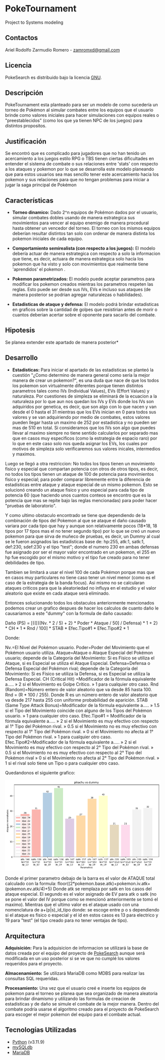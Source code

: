 # PokeTournament
Project to Systems modeling

## Contactos

Ariel Rodolfo Zarmudio Romero - zamromxd@gmail.com

## Licencia

PokeSearch es distribuido bajo la licencia [GNU](https://es.wikipedia.org/wiki/GNU_General_Public_License).

## Descripción

PokeTournament esta planteado para ser un modelo de como sucedería un torneo de Pokémon al simular combates entre los equipos que el usuario brinde como valores iniciales para hacer simulaciones con equipos reales o "preestablecidos" (como los que ya tienen NPC de los juegos) para distintos propositos.

## Justificación

Se encontró que es complicado para jugadores que no han tenido un acercamiento a los juegos estilo RPG o TBS tienen ciertas dificultades en entender el sistema de combate o sus relaciones entre 'stats' con respecto a los ataques y pokemon por lo que se desarrolla este modelo planeando que para estos usuarios sea mas sencillo tener este acercamiento hacia los pokemon y sus relaciones para que no tengan problemas para iniciar a jugar la saga principal de Pokémon

## Características

- **Torneo dinamico:** Dado 2^n equipos de Pokémon dados por el usuario, simular combates dobles usando de manera estrategica sus movimientos para vencer al equipo enemigo de manera procedural hasta obtener un vencedor del torneo. El torneo con los mismos equipos deberían resultar distintos tan solo con ordenar de manera distinta los pokemon iniciales de cada equipo.

- **Comportamiento semirealista (con respecto a los juegos):** El modelo debería actuar de manera estrategica con respecto a solo la informacion que tiene, es decir, actuara de manera estrategica solo hacía los pokemon que ha visto y solo con movimientos que realmente tiene 'aprendidos' el pokemon .

- **Pokemon parametrizados:** El modelo puede aceptar parametros para modificar los pokemon creados mientras los parametros respeten las reglas. Esto puede ser desde sus IVs, EVs e incluso sus ataques (de manera posterior se podrian agregar naturalezas o habilidades).

- **Estadisticas de ataque y defensa:** El modelo podrá brindar estadisticas en graficos sobre la cantidad de golpes que resistirian antes de morir o cuantos deberian acertar sobre el oponente para sacarlo del combate. 

## Hipotesis

Se planea extender este apartado de manera posterior\*

## Desarrollo

- **Estadisticas:** 
Para iniciar el apartado de las estadisticas se planteó la cuestión "¿Como determino de manera general como sería la mejor manera de crear un pokemon?", es una duda que nace de que los todos los pokemon son virtualmente diferentes porque tienen distintos parametros tales como IVs (Individual Values), EVs (Effort Values) y naturaleza. Por cuestiones de simpleza se eliminará de la ecuacion a la naturaleza por lo que aun nos quedan los IVs y EVs donde los IVs son adquiridos por genetica, es decir, que son algo con lo que nacen y van desde el 0 hasta el 31 mientras que los EVs inician en 0 para todos sus valores y se van adquiriendo por medio de combates, estos valores pueden llegar hasta un maximo de 252 por estadistica y no pueden ser mas de 510 en total. Si consideramos que los IVs son algo que puedes llevar al maximo siempre no tiene sentido calcularlos por separado mas que en casos muy especificos (como la estrategia de espacio raro) por lo que en este caso solo nos queda asignar los EVs, los cuales por motivos de simpleza solo verificaremos sus valores inicales, intermedios y maximos.

Luego se llegó a otra restriccion: No todos los tipos tienen un movimiento fisico y especial que compartan potencia con otros de otros tipos, es decir, no todos los tipos tienen un ataque de 100 de potencia para movimientos fisico y especial; para poder comparar libremente entre la diferencia de estadisticas entre ataque y ataque especial de un mismo pokemon. Esto se solucionó creando un ataque fisico y uno especial para cada tipo de potencia 60 (que haciendo unos cuantos conteos se encontro que es la potencia que mas se repite bajo las reglas mencionadas) para poder hacer "pruebas de laboratorio".

Y como ultimo obstaculo encontrado se tiene que dependiendo de la combinación de tipos del Pokemon al que se ataque el daño causado variara por cada tipo que hay y aunque son relativamente pocos (18*18, 18 tipos por 17 tipos mas el no tener segundo tipo) por lo que se creó un nuevo pokemon para que sirva de muñeco de pruebas, es decir, un Dummy al cual se le fueron asignados las estadisticas base de: hp:255, atk:1, satk:1, def:230, sdef:230 y el tipo "test"; donde el numero 230 en ambas defensas fue asignado por ser el mayor valor encontrado en un pokemon, el 255 en hp fue escogido por el mismo motivo y el tipo fue creado para no tener debilidades de tipo.

Tambien se limitará a usar el nivel 100 de cada Pokémon porque mas que en casos muy particulares no tiene caso tener un nivel menor (como es el caso de la estrategia de la banda focus). Asi mismo no se calcularan ataques criticos para que la aleatoriedad no influya en el estudio y el valor aleatorio que existe en cada ataque será eliminado.


Entonces solucionando todos los obstaculos anteriormente mencionados podemos crear un grafico despues de hacer los calculos de cuanto daño le causariamos a este "dummy" con la formula de daño causado:

Daño (PS) = [{([{(Nv. * 2 / 5) + 2} * Poder * Ataque / 50] / Defensa) * 1 + 2} * CH * 1 * Rnd / 100] * STAB * Efec.Tipo#1 * Efec.Tipo#2 * 1

Donde:

Nv.=El Nivel del Pokémon usuario.
Poder=Poder del Movimiento que el Pokémon usuario utiliza.
Ataque=Ataque o Ataque Especial del Pokémon usuario; depende de la Categoría del Movimiento: Si es Físico se utiliza el Ataque, si es Especial se utiliza el Ataque Especial.
Defensa=Defensa o Defensa Especial del Pokémon rival; depende de la Categoría del Movimiento: Si es Físico se utiliza la Defensa, si es Especial se utiliza la Defensa Especial.
CH (Critical Hit) =Modificador de la fórmula equivalente a.....
» 2 si el Movimiento es Golpe Crítico.
» 1 para cualquier otro caso.
Rnd (Random)=Número entero de valor aleatorio que va desde 85 hasta 100. Rnd = (R * 100 / 255). Donde R es un número entero de valor aleatorio que va desde 217 hasta 255 con uniforme probabilidad de aparición.
STAB (Same Type Attack Bonus)=Modificador de la fórmula equivalente a.....
» 1.5 si el Tipo del Movimiento coincide con alguno de los Tipos del Pokémon usuario.
» 1 para cualquier otro caso.
Efec.Tipo#1 = Modificador de la fórmula equivalente a.....
» 2 si el Movimiento es muy efectivo con respecto al 1° Tipo del Pokémon rival.
» 0.5 si el Movimiento no es muy efectivo con respecto al 1° Tipo del Pokémon rival.
» 0 si el Movimiento no afecta al 1° Tipo del Pokémon rival.
» 1 para cualquier otro caso.
Efec.Tipo#2=Modificador de la fórmula equivalente a.....
» 2 si el Movimiento es muy efectivo con respecto al 2° Tipo del Pokémon rival.
» 0.5 si el Movimiento no es muy efectivo con respecto al 2° Tipo del Pokémon rival
» 0 si el Movimiento no afecta al 2° Tipo del Pokémon rival.
» 1 si el rival solo tiene un Tipo o para cualquier otro caso.

Quedandonos el siguiente grafico:

![Pikachu vs Dummy](pikachuVSdummy.png)

Donde el primer parametro debajo de la barra es el valor de ATAQUE total calculado con la formula:
floor((2*pokemon.base.atk)+pokemon.iv.atk+(pokemon.ev.atk/4)+5)
Donde atk se remplaza por satk en los casos del ataque especial.
El segundo es el valor asignado de EV para atk o satk (no se pone el valor del IV porque como se mencionó anteriormente se tomó el maximo).
Mientras que el ultimo valor es el ataque usado con una nomenclatura de a+(p|s)_id_tipo donde: se escoge entre p o s dependiendo si el ataque es fisico o especial y el id en estos casos es 13 para electrico y 19 para "test" (el tipo creado para no tener ventajas de tipo).


## Arquitectura

**Adquisición:** Para la adquisicion de informacion se utilizará la base de datos creada por el equipo del proyecto de [PokeSearch](https://github.com/ZamRom/PokeSearch) aunque será modificada en un uso posterior si se ve que no cumplé los valores requeridos para el proyecto.  

**Almacenamiento:** Se utilizará MariaDB como MDBS para realizar las consultas SQL requeridas.

**Procesamiento:** Una vez que el usuario creé e inserte los equipos de pokemon para el torneo se planea que sea organizado de manera aleatoria para brindar dinamismo y utilizando las formulas de creacion de estadisticas y de daño se simule el combate de la mejor manera. Dentro del combate podría usarse el algoritmo creado para el proyecto de PokeSearch para escoger el mejor pokemon del equipo para el combate actual.

## Tecnologías Utilizadas

- [Python](https://docs.python.org/release/3.11.9/) (v3.11.9)
- [mySQLdb](https://mysqlclient.readthedocs.io/index.html)
- [MariaDB](https://mariadb.com/kb/en/documentation/)
